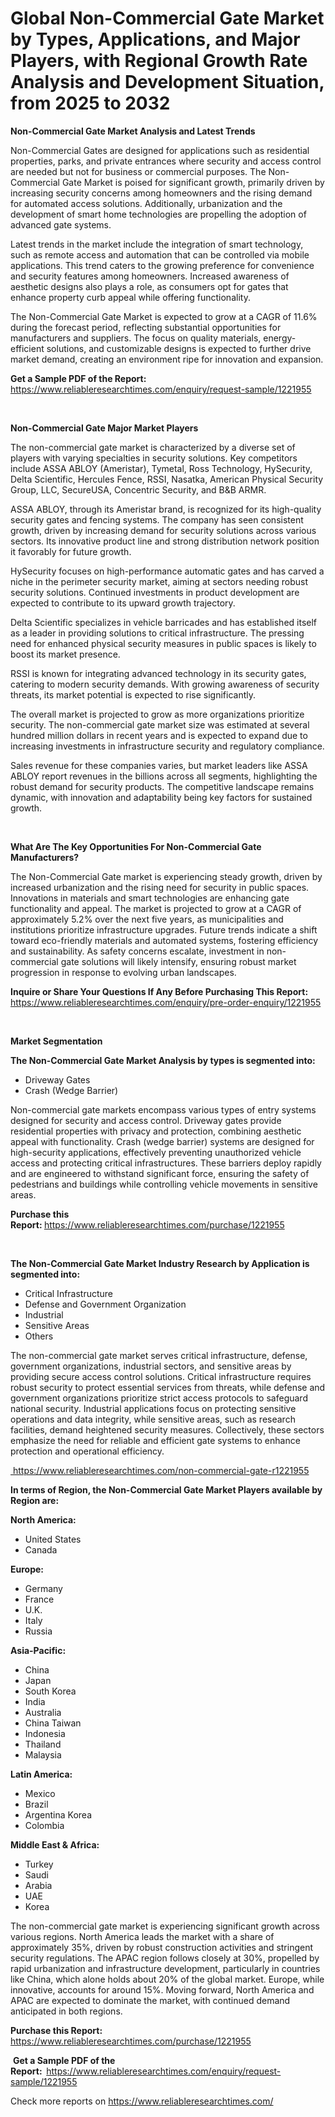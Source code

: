 <p><h1>Global Non-Commercial Gate Market by Types, Applications, and Major Players, with Regional Growth Rate Analysis and Development Situation, from 2025 to 2032</h1></p><p><strong>Non-Commercial Gate Market Analysis and Latest Trends</strong></p>
<p><p>Non-Commercial Gates are designed for applications such as residential properties, parks, and private entrances where security and access control are needed but not for business or commercial purposes. The Non-Commercial Gate Market is poised for significant growth, primarily driven by increasing security concerns among homeowners and the rising demand for automated access solutions. Additionally, urbanization and the development of smart home technologies are propelling the adoption of advanced gate systems.</p><p>Latest trends in the market include the integration of smart technology, such as remote access and automation that can be controlled via mobile applications. This trend caters to the growing preference for convenience and security features among homeowners. Increased awareness of aesthetic designs also plays a role, as consumers opt for gates that enhance property curb appeal while offering functionality.</p><p>The Non-Commercial Gate Market is expected to grow at a CAGR of 11.6% during the forecast period, reflecting substantial opportunities for manufacturers and suppliers. The focus on quality materials, energy-efficient solutions, and customizable designs is expected to further drive market demand, creating an environment ripe for innovation and expansion.</p></p>
<p><strong>Get a Sample PDF of the Report:&nbsp;</strong> <a href="https://www.reliableresearchtimes.com/enquiry/request-sample/1221955?utm_campaign=2779&utm_medium=2&utm_source=Github&utm_content=ia&utm_term=05042025&utm_id=non-commercial-gate">https://www.reliableresearchtimes.com/enquiry/request-sample/1221955</a></p>
<p>&nbsp;</p>
<p><strong>Non-Commercial Gate Major Market Players</strong></p>
<p><p>The non-commercial gate market is characterized by a diverse set of players with varying specialties in security solutions. Key competitors include ASSA ABLOY (Ameristar), Tymetal, Ross Technology, HySecurity, Delta Scientific, Hercules Fence, RSSI, Nasatka, American Physical Security Group, LLC, SecureUSA, Concentric Security, and B&B ARMR. </p><p>ASSA ABLOY, through its Ameristar brand, is recognized for its high-quality security gates and fencing systems. The company has seen consistent growth, driven by increasing demand for security solutions across various sectors. Its innovative product line and strong distribution network position it favorably for future growth.</p><p>HySecurity focuses on high-performance automatic gates and has carved a niche in the perimeter security market, aiming at sectors needing robust security solutions. Continued investments in product development are expected to contribute to its upward growth trajectory.</p><p>Delta Scientific specializes in vehicle barricades and has established itself as a leader in providing solutions to critical infrastructure. The pressing need for enhanced physical security measures in public spaces is likely to boost its market presence.</p><p>RSSI is known for integrating advanced technology in its security gates, catering to modern security demands. With growing awareness of security threats, its market potential is expected to rise significantly.</p><p>The overall market is projected to grow as more organizations prioritize security. The non-commercial gate market size was estimated at several hundred million dollars in recent years and is expected to expand due to increasing investments in infrastructure security and regulatory compliance.</p><p>Sales revenue for these companies varies, but market leaders like ASSA ABLOY report revenues in the billions across all segments, highlighting the robust demand for security products. The competitive landscape remains dynamic, with innovation and adaptability being key factors for sustained growth.</p></p>
<p>&nbsp;</p>
<p><strong>What Are The Key Opportunities For Non-Commercial Gate Manufacturers?</strong></p>
<p><p>The Non-Commercial Gate market is experiencing steady growth, driven by increased urbanization and the rising need for security in public spaces. Innovations in materials and smart technologies are enhancing gate functionality and appeal. The market is projected to grow at a CAGR of approximately 5.2% over the next five years, as municipalities and institutions prioritize infrastructure upgrades. Future trends indicate a shift toward eco-friendly materials and automated systems, fostering efficiency and sustainability. As safety concerns escalate, investment in non-commercial gate solutions will likely intensify, ensuring robust market progression in response to evolving urban landscapes.</p></p>
<p><strong>Inquire or Share Your Questions If Any Before Purchasing This Report:</strong> <a href="https://www.reliableresearchtimes.com/enquiry/pre-order-enquiry/1221955?utm_campaign=2779&utm_medium=2&utm_source=Github&utm_content=ia&utm_term=05042025&utm_id=non-commercial-gate">https://www.reliableresearchtimes.com/enquiry/pre-order-enquiry/1221955</a></p>
<p>&nbsp;</p>
<p><strong>Market Segmentation</strong></p>
<p><strong>The Non-Commercial Gate Market Analysis by types is segmented into:</strong></p>
<p><ul><li>Driveway Gates</li><li>Crash (Wedge Barrier)</li></ul></p>
<p><p>Non-commercial gate markets encompass various types of entry systems designed for security and access control. Driveway gates provide residential properties with privacy and protection, combining aesthetic appeal with functionality. Crash (wedge barrier) systems are designed for high-security applications, effectively preventing unauthorized vehicle access and protecting critical infrastructures. These barriers deploy rapidly and are engineered to withstand significant force, ensuring the safety of pedestrians and buildings while controlling vehicle movements in sensitive areas.</p></p>
<p><strong>Purchase this Report:&nbsp;</strong><a href="https://www.reliableresearchtimes.com/purchase/1221955?utm_campaign=2779&utm_medium=2&utm_source=Github&utm_content=ia&utm_term=05042025&utm_id=non-commercial-gate">https://www.reliableresearchtimes.com/purchase/1221955</a></p>
<p>&nbsp;</p>
<p><strong>The Non-Commercial Gate Market Industry Research by Application is segmented into:</strong></p>
<p><ul><li>Critical Infrastructure</li><li>Defense and Government Organization</li><li>Industrial</li><li>Sensitive Areas</li><li>Others</li></ul></p>
<p><p>The non-commercial gate market serves critical infrastructure, defense, government organizations, industrial sectors, and sensitive areas by providing secure access control solutions. Critical infrastructure requires robust security to protect essential services from threats, while defense and government organizations prioritize strict access protocols to safeguard national security. Industrial applications focus on protecting sensitive operations and data integrity, while sensitive areas, such as research facilities, demand heightened security measures. Collectively, these sectors emphasize the need for reliable and efficient gate systems to enhance protection and operational efficiency.</p></p>
<p><a href="https://www.reliableresearchtimes.com/non-commercial-gate-r1221955?utm_campaign=2779&utm_medium=2&utm_source=Github&utm_content=ia&utm_term=05042025&utm_id=non-commercial-gate">&nbsp;https://www.reliableresearchtimes.com/non-commercial-gate-r1221955</a></p>
<p><strong>In terms of Region, the Non-Commercial Gate Market Players available by Region are:</strong></p>
<p>
    <p> <strong> North America: </strong>
        <ul>
            <li>United States</li>
            <li>Canada</li>
        </ul>
        </p> 
    <p> <strong> Europe: </strong>
        <ul>
            <li>Germany</li>
            <li>France</li>
            <li>U.K.</li>
            <li>Italy</li>
            <li>Russia</li>
        </ul>
        </p> 
    <p> <strong> Asia-Pacific: </strong>
        <ul>
            <li>China</li>
            <li>Japan</li>
            <li>South Korea</li>
            <li>India</li>
            <li>Australia</li>
            <li>China Taiwan</li>
            <li>Indonesia</li>
            <li>Thailand</li>
            <li>Malaysia</li>
        </ul>
        </p> 
    <p> <strong> Latin America: </strong>
        <ul>
            <li>Mexico</li>
            <li>Brazil</li>
            <li>Argentina Korea</li>
            <li>Colombia</li>
        </ul>
        </p> 
    <p> <strong> Middle East & Africa: </strong>
        <ul>
            <li>Turkey</li>
            <li>Saudi</li>
            <li>Arabia</li>
            <li>UAE</li>
            <li>Korea</li>
        </ul>
    </p>
    </p>
<p><p>The non-commercial gate market is experiencing significant growth across various regions. North America leads the market with a share of approximately 35%, driven by robust construction activities and stringent security regulations. The APAC region follows closely at 30%, propelled by rapid urbanization and infrastructure development, particularly in countries like China, which alone holds about 20% of the global market. Europe, while innovative, accounts for around 15%. Moving forward, North America and APAC are expected to dominate the market, with continued demand anticipated in both regions.</p></p>
<p><strong>Purchase this Report: </strong><a href="https://www.reliableresearchtimes.com/purchase/1221955?utm_campaign=2779&utm_medium=2&utm_source=Github&utm_content=ia&utm_term=05042025&utm_id=non-commercial-gate">https://www.reliableresearchtimes.com/purchase/1221955</a></p>
<p>&nbsp;<strong>Get a Sample PDF of the Report:&nbsp;&nbsp;</strong><a href="https://www.reliableresearchtimes.com/enquiry/request-sample/1221955?utm_campaign=2779&utm_medium=2&utm_source=Github&utm_content=ia&utm_term=05042025&utm_id=non-commercial-gate">https://www.reliableresearchtimes.com/enquiry/request-sample/1221955</a></p>
<p><strong></strong></p>
<p>Check more reports on <a href="https://www.reliableresearchtimes.com/?utm_campaign=2779&utm_medium=2&utm_source=Github&utm_content=ia&utm_term=05042025&utm_id=non-commercial-gate">https://www.reliableresearchtimes.com/</a></p>